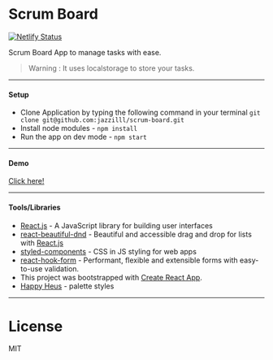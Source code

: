# Scrum Board

[![Netlify Status](https://api.netlify.com/api/v1/badges/d5e43f52-dafe-409e-be25-cf7a296b932e/deploy-status)](https://app.netlify.com/sites/scrum-board-app/deploys)

Scrum Board App to manage tasks with ease.

> Warning : It uses localstorage to store your tasks.

---

#### Setup

- Clone Application by typing the following command in your terminal `git clone git@github.com:jazzilll/scrum-board.git`
- Install node modules - `npm install`
- Run the app on dev mode - `npm start`

---

#### Demo

[Click here!](https://scrum-board-app.netlify.app/)

---

#### Tools/Libraries

- [React.js] - A JavaScript library for building user interfaces
- [react-beautiful-dnd] - Beautiful and accessible drag and drop for lists with [React.js]
- [styled-components] - CSS in JS styling for web apps
- [react-hook-form] - Performant, flexible and extensible forms with easy-to-use validation.
- This project was bootstrapped with [Create React App].
- [Happy Heus] - palette styles

---

# License

MIT

[react.js]: https://reactjs.org/
[react-beautiful-dnd]: https://github.com/atlassian/react-beautiful-dnd
[styled-components]: https://styled-components.com/
[react-hook-form]: https://react-hook-form.com/
[create react app]: https://github.com/facebook/create-react-app
[happy heus]: https://www.happyhues.co/palettes/15
